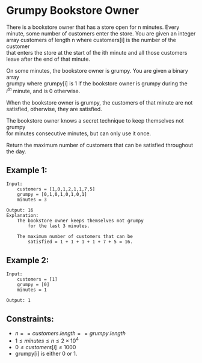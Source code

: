# Grumpy Bookstore Owner

There is a bookstore owner that has a store open for n minutes. Every  
minute, some number of customers enter the store. You are given an integer  
array customers of length n where customers[i] is the number of the customer  
that enters the store at the start of the ith minute and all those customers  
leave after the end of that minute.

On some minutes, the bookstore owner is grumpy. You are given a binary array  
grumpy where grumpy[i] is 1 if the bookstore owner is grumpy during the  
$i^{th}$ minute, and is 0 otherwise.

When the bookstore owner is grumpy, the customers of that minute are not  
satisfied, otherwise, they are satisfied.

The bookstore owner knows a secret technique to keep themselves not grumpy  
for minutes consecutive minutes, but can only use it once.

Return the maximum number of customers that can be satisfied throughout  
the day.

 

## Example 1:

    Input: 
        customers = [1,0,1,2,1,1,7,5]
        grumpy = [0,1,0,1,0,1,0,1]
        minutes = 3

    Output: 16
    Explanation: 
        The bookstore owner keeps themselves not grumpy 
            for the last 3 minutes. 

        The maximum number of customers that can be 
            satisfied = 1 + 1 + 1 + 1 + 7 + 5 = 16.

## Example 2:

    Input: 
        customers = [1]
        grumpy = [0]
        minutes = 1

    Output: 1

 

## Constraints:

* $n == customers.length == grumpy.length$
* $1 \le minutes \le n \le 2 \times 10^4$
* $0 \le customers[i] \le 1000$
* grumpy[i] is either 0 or 1.

